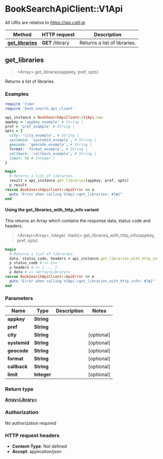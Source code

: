 # BookSearchApiClient::V1Api

All URIs are relative to *https://api.calil.jp*

| Method | HTTP request | Description |
| ------ | ------------ | ----------- |
| [**get_libraries**](V1Api.md#get_libraries) | **GET** /library | Returns a list of libraries. |


## get_libraries

> <Array<Library>> get_libraries(appkey, pref, opts)

Returns a list of libraries.

### Examples

```ruby
require 'time'
require 'book_search_api_client'

api_instance = BookSearchApiClient::V1Api.new
appkey = 'appkey_example' # String | 
pref = 'pref_example' # String | 
opts = {
  city: 'city_example', # String | 
  systemid: 'systemid_example', # String | 
  geocode: 'geocode_example', # String | 
  format: 'format_example', # String | 
  callback: 'callback_example', # String | 
  limit: 56 # Integer | 
}

begin
  # Returns a list of libraries.
  result = api_instance.get_libraries(appkey, pref, opts)
  p result
rescue BookSearchApiClient::ApiError => e
  puts "Error when calling V1Api->get_libraries: #{e}"
end
```

#### Using the get_libraries_with_http_info variant

This returns an Array which contains the response data, status code and headers.

> <Array(<Array<Library>>, Integer, Hash)> get_libraries_with_http_info(appkey, pref, opts)

```ruby
begin
  # Returns a list of libraries.
  data, status_code, headers = api_instance.get_libraries_with_http_info(appkey, pref, opts)
  p status_code # => 2xx
  p headers # => { ... }
  p data # => <Array<Library>>
rescue BookSearchApiClient::ApiError => e
  puts "Error when calling V1Api->get_libraries_with_http_info: #{e}"
end
```

### Parameters

| Name | Type | Description | Notes |
| ---- | ---- | ----------- | ----- |
| **appkey** | **String** |  |  |
| **pref** | **String** |  |  |
| **city** | **String** |  | [optional] |
| **systemid** | **String** |  | [optional] |
| **geocode** | **String** |  | [optional] |
| **format** | **String** |  | [optional] |
| **callback** | **String** |  | [optional] |
| **limit** | **Integer** |  | [optional] |

### Return type

[**Array&lt;Library&gt;**](Library.md)

### Authorization

No authorization required

### HTTP request headers

- **Content-Type**: Not defined
- **Accept**: application/json

